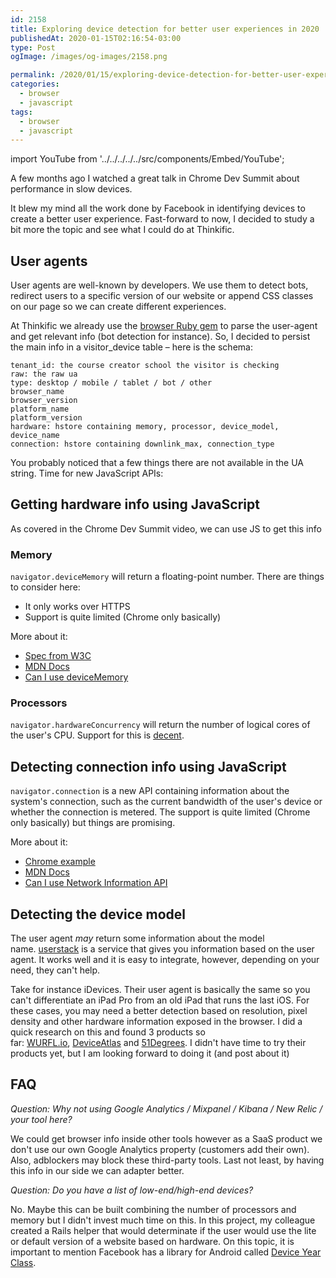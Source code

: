 ```yaml
---
id: 2158
title: Exploring device detection for better user experiences in 2020
publishedAt: 2020-01-15T02:16:54-03:00
type: Post
ogImage: /images/og-images/2158.png

permalink: /2020/01/15/exploring-device-detection-for-better-user-experiences-in-2020/
categories:
  - browser
  - javascript
tags:
  - browser
  - javascript
---
```


import YouTube from '../../../../../src/components/Embed/YouTube';

A few months ago I watched a great talk in Chrome Dev Summit about performance in slow devices.

<YouTube id="puUPpVrIRkc" />  

It blew my mind all the work done by Facebook in identifying devices to create a better user experience. Fast-forward to now, I decided to study a bit more the topic and see what I could do at Thinkific.

## User agents

User agents are well-known by developers. We use them to detect bots, redirect users to a specific version of our website or append CSS classes on our page so we can create different experiences.

At Thinkific we already use the [browser Ruby gem](https://github.com/fnando/browser) to parse the user-agent and get relevant info (bot detection for instance). So, I decided to persist the main info in a visitor_device table – here is the schema:

```
tenant_id: the course creator school the visitor is checking
raw: the raw ua
type: desktop / mobile / tablet / bot / other
browser_name
browser_version
platform_name
platform_version
hardware: hstore containing memory, processor, device_model, device_name
connection: hstore containing downlink_max, connection_type
```

You probably noticed that a few things there are not available in the UA string. Time for new JavaScript APIs:

## Getting hardware info using JavaScript

As covered in the Chrome Dev Summit video, we can use JS to get this info

### Memory

`navigator.deviceMemory` will return a floating-point number. There are things to consider here:

  * It only works over HTTPS
  * Support is quite limited (Chrome only basically)

More about it:

  * [Spec from W3C](https://github.com/w3c/device-memory)
  * [MDN Docs](https://developer.mozilla.org/en-US/docs/Web/API/Navigator/deviceMemory)
  * [Can I use deviceMemory](https://caniuse.com/#feat=mdn-api_navigator_devicememory)

### Processors

`navigator.hardwareConcurrency` will return the number of logical cores of the user's CPU. Support for this is [decent](https://caniuse.com/#feat=hardwareconcurrency).

## Detecting connection info using JavaScript

`navigator.connection` is a new API containing information about the system's connection, such as the current bandwidth of the user's device or whether the connection is metered. The support is quite limited (Chrome only basically) but things are promising.

More about it:

  * [Chrome example](https://googlechrome.github.io/samples/network-information/)
  * [MDN Docs](https://developer.mozilla.org/en-US/docs/Web/API/Navigator/connection)
  * [Can I use Network Information API](https://caniuse.com/#feat=netinfo)

## Detecting the device model

The user agent _may_ return some information about the model name. [userstack](https://userstack.com/) is a service that gives you information based on the user agent. It works well and it is easy to integrate, however, depending on your need, they can't help.

Take for instance iDevices. Their user agent is basically the same so you can't differentiate an iPad Pro from an old iPad that runs the last iOS. For these cases, you may need a better detection based on resolution, pixel density and other hardware information exposed in the browser. I did a quick research on this and found 3 products so far: [WURFL.io](https://web.wurfl.io/#wurfl-js), [DeviceAtlas](https://deviceatlas.com/products/web) and [51Degrees](https://51degrees.com/). I didn't have time to try their products yet, but I am looking forward to doing it (and post about it)

## FAQ

_Question: Why not using Google Analytics / Mixpanel / Kibana / New Relic / your tool here?_

We could get browser info inside other tools however as a SaaS product we don't use our own Google Analytics property (customers add their own). Also, adblockers may block these third-party tools. Last not least, by having this info in our side we can adapter better.

_Question: Do you have a list of low-end/high-end devices?_

No. Maybe this can be built combining the number of processors and memory but I didn't invest much time on this. In this project, my colleague created a Rails helper that would determinate if the user would use the lite or default version of a website based on hardware. On this topic, it is important to mention Facebook has a library for Android called [Device Year Class](https://github.com/facebook/device-year-class/).
